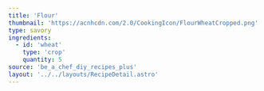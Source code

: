 ```yaml
---
title: 'Flour'
thumbnail: 'https://acnhcdn.com/2.0/CookingIcon/FlourWheatCropped.png'
type: savory
ingredients:
  - id: 'wheat'
    type: 'crop'
    quantity: 5
source: 'be_a_chef_diy_recipes_plus'
layout: '../../layouts/RecipeDetail.astro'
---
```

